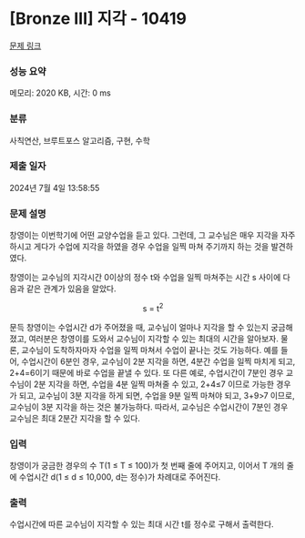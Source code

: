 # [Bronze III] 지각 - 10419 

[문제 링크](https://www.acmicpc.net/problem/10419) 

### 성능 요약

메모리: 2020 KB, 시간: 0 ms

### 분류

사칙연산, 브루트포스 알고리즘, 구현, 수학

### 제출 일자

2024년 7월 4일 13:58:55

### 문제 설명

<p>창영이는 이번학기에 어떤 교양수업을 듣고 있다. 그런데, 그 교수님은 매우 지각을 자주 하시고 게다가 수업에 지각을 하였을 경우 수업을 일찍 마쳐 주기까지 하는 것을 발견하였다.</p>

<p>창영이는 교수님의 지각시간 0이상의 정수 t와 수업을 일찍 마쳐주는 시간 s 사이에 다음과 같은 관계가 있음을 알았다.</p>

<p style="text-align:center">s = t<sup>2</sup></p>

<p>문득 창영이는 수업시간 d가 주어졌을 때, 교수님이 얼마나 지각을 할 수 있는지 궁금해졌고, 여러분은 창영이를 도와서 교수님이 지각할 수 있는 최대의 시간을 알아보자. 물론, 교수님이 도착하자마자 수업을 일찍 마쳐서 수업이 끝나는 것도 가능하다. 예를 들어, 수업시간이 6분인 경우, 교수님이 2분 지각을 하면, 4분간 수업을 일찍 마치게 되고, 2+4=6이기 때문에 바로 수업을 끝낼 수 있다. 또 다른 예로, 수업시간이 7분인 경우 교수님이 2분 지각을 하면, 수업을 4분 일찍 마쳐줄 수 있고, 2+4≤7 이므로 가능한 경우가 되고, 교수님이 3분 지각을 하게 되면, 수업을 9분 일찍 마쳐야 되고, 3+9>7 이므로, 교수님이 3분 지각을 하는 것은 불가능하다. 따라서, 교수님은 수업시간이 7분인 경우 교수님은 최대 2분간 지각을 할 수 있다.</p>

### 입력 

 <p>창영이가 궁금한 경우의 수 T(1 ≤ T ≤ 100)가 첫 번째 줄에 주어지고, 이어서 T 개의 줄에 수업시간 d(1 ≤ d ≤ 10,000, d는 정수)가 차례대로 주어진다.</p>

### 출력 

 <p>수업시간에 따른 교수님이 지각할 수 있는 최대 시간 t를 정수로 구해서 출력한다.</p>

